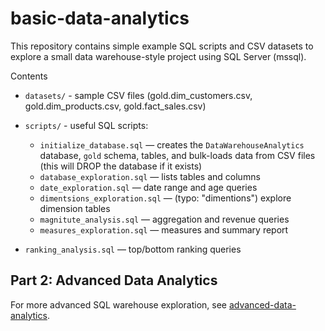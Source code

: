 # basic-data-analytics

This repository contains simple example SQL scripts and CSV datasets to explore a small data warehouse-style project using SQL Server (mssql).

Contents

- `datasets/` - sample CSV files (gold.dim_customers.csv, gold.dim_products.csv, gold.fact_sales.csv)

- `scripts/` - useful SQL scripts:
  - `initialize_database.sql` — creates the `DataWarehouseAnalytics` database, `gold` schema, tables, and bulk-loads data from CSV files (this will DROP the database if it exists)
  - `database_exploration.sql` — lists tables and columns
  - `date_exploration.sql` — date range and age queries
  - `dimentsions_exploration.sql` — (typo: "dimentions") explore dimension tables
  - `magnitute_analysis.sql` — aggregation and revenue queries
  - `measures_exploration.sql` — measures and summary report
- `ranking_analysis.sql` — top/bottom ranking queries

## Part 2: Advanced Data Analytics

For more advanced SQL warehouse exploration, see [advanced-data-analytics](https://github.com/chanupadeshan/advanced-data-analytics).
